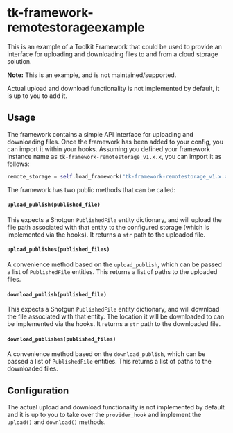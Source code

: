 # tk-framework-remotestorageexample

This is an example of a Toolkit Framework that could be used to provide an interface for uploading and downloading files to and from a cloud storage solution.

**Note:** This is an example, and is not maintained/supported.

Actual upload and download functionality is not implemented by default, it is up to you to add it.

## Usage

The framework contains a simple API interface for uploading and downloading files.
Once the framework has been added to your config, you can import it within your hooks.
Assuming you defined your framework instance name as `tk-framework-remotestorage_v1.x.x`, you can import it as follows:

```python
remote_storage = self.load_framework("tk-framework-remotestorage_v1.x.x")
```

The framework has two public methods that can be called:

#### `upload_publish(published_file)`
This expects a Shotgun `PublishedFile` entity dictionary, and will upload the file path associated with that entity to the configured storage (which is implemented via the hooks).
It returns a `str` path to the uploaded file.

#### `upload_publishes(published_files)`
A convenience method based on the `upload_publish`, which can be passed a list of `PublishedFile` entities.
This returns a list of paths to the uploaded files.

#### `download_publish(published_file)`

This expects a Shotgun `PublishedFile` entity dictionary, and will download the file associated with that entity. The location it will be downloaded to can be implemented via the hooks.
It returns a `str` path to the downloaded file.

#### `download_publishes(published_files)`

A convenience method based on the `download_publish`, which can be passed a list of `PublishedFile` entities.
This returns a list of paths to the downloaded files.

## Configuration

The actual upload and download functionality is not implemented by default and it is up to you to take over the `provider_hook` and implement the `upload()` and `download()` methods.
